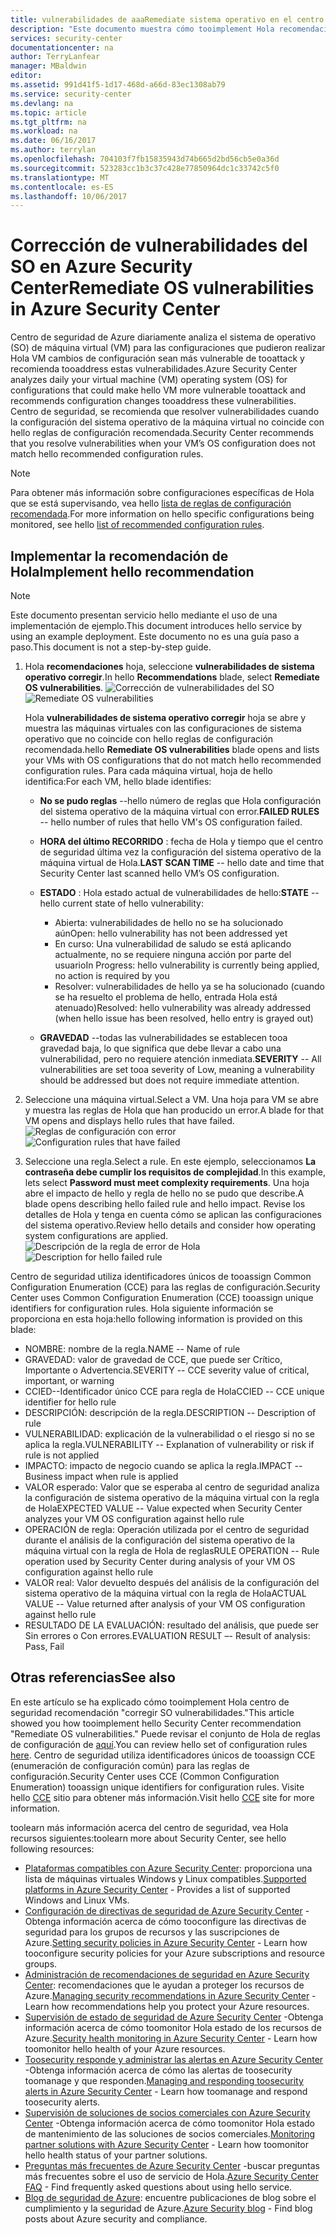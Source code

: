 ```yaml
---
title: vulnerabilidades de aaaRemediate sistema operativo en el centro de seguridad de Azure | Documentos de Microsoft
description: "Este documento muestra cómo tooimplement Hola recomendación de Azure Security Center ** SO corregir vulnerabilidades **."
services: security-center
documentationcenter: na
author: TerryLanfear
manager: MBaldwin
editor: 
ms.assetid: 991d41f5-1d17-468d-a66d-83ec1308ab79
ms.service: security-center
ms.devlang: na
ms.topic: article
ms.tgt_pltfrm: na
ms.workload: na
ms.date: 06/16/2017
ms.author: terrylan
ms.openlocfilehash: 704103f7fb15835943d74b665d2bd56cb5e0a36d
ms.sourcegitcommit: 523283cc1b3c37c428e77850964dc1c33742c5f0
ms.translationtype: MT
ms.contentlocale: es-ES
ms.lasthandoff: 10/06/2017
---
```

# <a name="remediate-os-vulnerabilities-in-azure-security-center"></a><span data-ttu-id="f2a3c-103">Corrección de vulnerabilidades del SO en Azure Security Center</span><span class="sxs-lookup"><span data-stu-id="f2a3c-103">Remediate OS vulnerabilities in Azure Security Center</span></span>
<span data-ttu-id="f2a3c-104">Centro de seguridad de Azure diariamente analiza el sistema de operativo (SO) de máquina virtual (VM) para las configuraciones que pudieron realizar Hola VM cambios de configuración sean más vulnerable de tooattack y recomienda tooaddress estas vulnerabilidades.</span><span class="sxs-lookup"><span data-stu-id="f2a3c-104">Azure Security Center analyzes daily your virtual machine (VM) operating system (OS) for configurations that could make hello VM more vulnerable tooattack and recommends configuration changes tooaddress these vulnerabilities.</span></span> <span data-ttu-id="f2a3c-105">Centro de seguridad, se recomienda que resolver vulnerabilidades cuando la configuración del sistema operativo de la máquina virtual no coincide con hello reglas de configuración recomendada.</span><span class="sxs-lookup"><span data-stu-id="f2a3c-105">Security Center recommends that you resolve vulnerabilities when your VM’s OS configuration does not match hello recommended configuration rules.</span></span>

> [!NOTE]
> <span data-ttu-id="f2a3c-106">Para obtener más información sobre configuraciones específicas de Hola que se está supervisando, vea hello [lista de reglas de configuración recomendada](https://gallery.technet.microsoft.com/Azure-Security-Center-a789e335).</span><span class="sxs-lookup"><span data-stu-id="f2a3c-106">For more information on hello specific configurations being monitored, see hello [list of recommended configuration rules](https://gallery.technet.microsoft.com/Azure-Security-Center-a789e335).</span></span>
>
>

## <a name="implement-hello-recommendation"></a><span data-ttu-id="f2a3c-107">Implementar la recomendación de Hola</span><span class="sxs-lookup"><span data-stu-id="f2a3c-107">Implement hello recommendation</span></span>

> [!NOTE]
> <span data-ttu-id="f2a3c-108">Este documento presentan servicio hello mediante el uso de una implementación de ejemplo.</span><span class="sxs-lookup"><span data-stu-id="f2a3c-108">This document introduces hello service by using an example deployment.</span></span>  <span data-ttu-id="f2a3c-109">Este documento no es una guía paso a paso.</span><span class="sxs-lookup"><span data-stu-id="f2a3c-109">This document is not a step-by-step guide.</span></span>
>
>

1. <span data-ttu-id="f2a3c-110">Hola **recomendaciones** hoja, seleccione **vulnerabilidades de sistema operativo corregir**.</span><span class="sxs-lookup"><span data-stu-id="f2a3c-110">In hello **Recommendations** blade, select **Remediate OS vulnerabilities**.</span></span>
   <span data-ttu-id="f2a3c-111">![Corrección de vulnerabilidades del SO][1]</span><span class="sxs-lookup"><span data-stu-id="f2a3c-111">![Remediate OS vulnerabilities][1]</span></span>

    <span data-ttu-id="f2a3c-112">Hola **vulnerabilidades de sistema operativo corregir** hoja se abre y muestra las máquinas virtuales con las configuraciones de sistema operativo que no coincide con hello reglas de configuración recomendada.</span><span class="sxs-lookup"><span data-stu-id="f2a3c-112">hello **Remediate OS vulnerabilities** blade opens and lists your VMs with OS configurations that do not match hello recommended configuration rules.</span></span>  <span data-ttu-id="f2a3c-113">Para cada máquina virtual, hoja de hello identifica:</span><span class="sxs-lookup"><span data-stu-id="f2a3c-113">For each VM, hello blade identifies:</span></span>

   * <span data-ttu-id="f2a3c-114">**No se pudo reglas** --hello número de reglas que Hola configuración del sistema operativo de la máquina virtual con error.</span><span class="sxs-lookup"><span data-stu-id="f2a3c-114">**FAILED RULES** -- hello number of rules that hello VM's OS configuration failed.</span></span>
   * <span data-ttu-id="f2a3c-115">**HORA del último RECORRIDO** : fecha de Hola y tiempo que el centro de seguridad última vez la configuración del sistema operativo de la máquina virtual de Hola.</span><span class="sxs-lookup"><span data-stu-id="f2a3c-115">**LAST SCAN TIME** -- hello date and time that Security Center last scanned hello VM’s OS configuration.</span></span>
   * <span data-ttu-id="f2a3c-116">**ESTADO** : Hola estado actual de vulnerabilidades de hello:</span><span class="sxs-lookup"><span data-stu-id="f2a3c-116">**STATE** -- hello current state of hello vulnerability:</span></span>

     * <span data-ttu-id="f2a3c-117">Abierta: vulnerabilidades de hello no se ha solucionado aún</span><span class="sxs-lookup"><span data-stu-id="f2a3c-117">Open: hello vulnerability has not been addressed yet</span></span>
     * <span data-ttu-id="f2a3c-118">En curso: Una vulnerabilidad de saludo se está aplicando actualmente, no se requiere ninguna acción por parte del usuario</span><span class="sxs-lookup"><span data-stu-id="f2a3c-118">In Progress: hello vulnerability is currently being applied, no action is required by you</span></span>
     * <span data-ttu-id="f2a3c-119">Resolver: vulnerabilidades de hello ya se ha solucionado (cuando se ha resuelto el problema de hello, entrada Hola está atenuado)</span><span class="sxs-lookup"><span data-stu-id="f2a3c-119">Resolved: hello vulnerability was already addressed (when hello issue has been resolved, hello entry is grayed out)</span></span>
   * <span data-ttu-id="f2a3c-120">**GRAVEDAD** --todas las vulnerabilidades se establecen tooa gravedad baja, lo que significa que debe llevar a cabo una vulnerabilidad, pero no requiere atención inmediata.</span><span class="sxs-lookup"><span data-stu-id="f2a3c-120">**SEVERITY** -- All vulnerabilities are set tooa severity of Low, meaning a vulnerability should be addressed but does not require immediate attention.</span></span>

2. <span data-ttu-id="f2a3c-121">Seleccione una máquina virtual.</span><span class="sxs-lookup"><span data-stu-id="f2a3c-121">Select a VM.</span></span> <span data-ttu-id="f2a3c-122">Una hoja para VM se abre y muestra las reglas de Hola que han producido un error.</span><span class="sxs-lookup"><span data-stu-id="f2a3c-122">A blade for that VM opens and displays hello rules that have failed.</span></span>
   <span data-ttu-id="f2a3c-123">![Reglas de configuración con error][2]</span><span class="sxs-lookup"><span data-stu-id="f2a3c-123">![Configuration rules that have failed][2]</span></span>

3. <span data-ttu-id="f2a3c-124">Seleccione una regla.</span><span class="sxs-lookup"><span data-stu-id="f2a3c-124">Select a rule.</span></span> <span data-ttu-id="f2a3c-125">En este ejemplo, seleccionamos **La contraseña debe cumplir los requisitos de complejidad**.</span><span class="sxs-lookup"><span data-stu-id="f2a3c-125">In this example, lets select **Password must meet complexity requirements**.</span></span> <span data-ttu-id="f2a3c-126">Una hoja abre el impacto de hello y regla de hello no se pudo que describe.</span><span class="sxs-lookup"><span data-stu-id="f2a3c-126">A blade opens describing hello failed rule and hello impact.</span></span> <span data-ttu-id="f2a3c-127">Revise los detalles de Hola y tenga en cuenta cómo se aplican las configuraciones del sistema operativo.</span><span class="sxs-lookup"><span data-stu-id="f2a3c-127">Review hello details and consider how operating system configurations are applied.</span></span>
  <span data-ttu-id="f2a3c-128">![Descripción de la regla de error de Hola][3]</span><span class="sxs-lookup"><span data-stu-id="f2a3c-128">![Description for hello failed rule][3]</span></span>

  <span data-ttu-id="f2a3c-129">Centro de seguridad utiliza identificadores únicos de tooassign Common Configuration Enumeration (CCE) para las reglas de configuración.</span><span class="sxs-lookup"><span data-stu-id="f2a3c-129">Security Center uses Common Configuration Enumeration (CCE) tooassign unique identifiers for configuration rules.</span></span> <span data-ttu-id="f2a3c-130">Hola siguiente información se proporciona en esta hoja:</span><span class="sxs-lookup"><span data-stu-id="f2a3c-130">hello following information is provided on this blade:</span></span>

  - <span data-ttu-id="f2a3c-131">NOMBRE: nombre de la regla.</span><span class="sxs-lookup"><span data-stu-id="f2a3c-131">NAME -- Name of rule</span></span>
  - <span data-ttu-id="f2a3c-132">GRAVEDAD: valor de gravedad de CCE, que puede ser Crítico, Importante o Advertencia.</span><span class="sxs-lookup"><span data-stu-id="f2a3c-132">SEVERITY -- CCE severity value of critical, important, or warning</span></span>
  - <span data-ttu-id="f2a3c-133">CCIED--Identificador único CCE para regla de Hola</span><span class="sxs-lookup"><span data-stu-id="f2a3c-133">CCIED -- CCE unique identifier for hello rule</span></span>
  - <span data-ttu-id="f2a3c-134">DESCRIPCIÓN: descripción de la regla.</span><span class="sxs-lookup"><span data-stu-id="f2a3c-134">DESCRIPTION -- Description of rule</span></span>
  - <span data-ttu-id="f2a3c-135">VULNERABILIDAD: explicación de la vulnerabilidad o el riesgo si no se aplica la regla.</span><span class="sxs-lookup"><span data-stu-id="f2a3c-135">VULNERABILITY -- Explanation of vulnerability or risk if rule is not applied</span></span>
  - <span data-ttu-id="f2a3c-136">IMPACTO: impacto de negocio cuando se aplica la regla.</span><span class="sxs-lookup"><span data-stu-id="f2a3c-136">IMPACT -- Business impact when rule is applied</span></span>
  - <span data-ttu-id="f2a3c-137">VALOR esperado: Valor que se esperaba al centro de seguridad analiza la configuración de sistema operativo de la máquina virtual con la regla de Hola</span><span class="sxs-lookup"><span data-stu-id="f2a3c-137">EXPECTED VALUE -- Value expected when Security Center analyzes your VM OS configuration against hello rule</span></span>
  - <span data-ttu-id="f2a3c-138">OPERACIÓN de regla: Operación utilizada por el centro de seguridad durante el análisis de la configuración del sistema operativo de la máquina virtual con la regla de Hola de reglas</span><span class="sxs-lookup"><span data-stu-id="f2a3c-138">RULE OPERATION -- Rule operation used by Security Center during analysis of your VM OS configuration against hello rule</span></span>
  - <span data-ttu-id="f2a3c-139">VALOR real: Valor devuelto después del análisis de la configuración del sistema operativo de la máquina virtual con la regla de Hola</span><span class="sxs-lookup"><span data-stu-id="f2a3c-139">ACTUAL VALUE -- Value returned after analysis of your VM OS configuration against hello rule</span></span>
  - <span data-ttu-id="f2a3c-140">RESULTADO DE LA EVALUACIÓN: resultado del análisis, que puede ser Sin errores o Con errores.</span><span class="sxs-lookup"><span data-stu-id="f2a3c-140">EVALUATION RESULT –- Result of analysis: Pass, Fail</span></span>

## <a name="see-also"></a><span data-ttu-id="f2a3c-141">Otras referencias</span><span class="sxs-lookup"><span data-stu-id="f2a3c-141">See also</span></span>
<span data-ttu-id="f2a3c-142">En este artículo se ha explicado cómo tooimplement Hola centro de seguridad recomendación "corregir SO vulnerabilidades."</span><span class="sxs-lookup"><span data-stu-id="f2a3c-142">This article showed you how tooimplement hello Security Center recommendation "Remediate OS vulnerabilities."</span></span> <span data-ttu-id="f2a3c-143">Puede revisar el conjunto de Hola de reglas de configuración de [aquí](https://gallery.technet.microsoft.com/Azure-Security-Center-a789e335).</span><span class="sxs-lookup"><span data-stu-id="f2a3c-143">You can review hello set of configuration rules [here](https://gallery.technet.microsoft.com/Azure-Security-Center-a789e335).</span></span> <span data-ttu-id="f2a3c-144">Centro de seguridad utiliza identificadores únicos de tooassign CCE (enumeración de configuración común) para las reglas de configuración.</span><span class="sxs-lookup"><span data-stu-id="f2a3c-144">Security Center uses CCE (Common Configuration Enumeration) tooassign unique identifiers for configuration rules.</span></span> <span data-ttu-id="f2a3c-145">Visite hello [CCE](https://nvd.nist.gov/cce/index.cfm) sitio para obtener más información.</span><span class="sxs-lookup"><span data-stu-id="f2a3c-145">Visit hello [CCE](https://nvd.nist.gov/cce/index.cfm) site for more information.</span></span>

<span data-ttu-id="f2a3c-146">toolearn más información acerca del centro de seguridad, vea Hola recursos siguientes:</span><span class="sxs-lookup"><span data-stu-id="f2a3c-146">toolearn more about Security Center, see hello following resources:</span></span>

* <span data-ttu-id="f2a3c-147">[Plataformas compatibles con Azure Security Center](security-center-os-coverage.md): proporciona una lista de máquinas virtuales Windows y Linux compatibles.</span><span class="sxs-lookup"><span data-stu-id="f2a3c-147">[Supported platforms in Azure Security Center](security-center-os-coverage.md) - Provides a list of supported Windows and Linux VMs.</span></span>
* <span data-ttu-id="f2a3c-148">[Configuración de directivas de seguridad de Azure Security Center](security-center-policies.md) -Obtenga información acerca de cómo tooconfigure las directivas de seguridad para los grupos de recursos y las suscripciones de Azure.</span><span class="sxs-lookup"><span data-stu-id="f2a3c-148">[Setting security policies in Azure Security Center](security-center-policies.md) - Learn how tooconfigure security policies for your Azure subscriptions and resource groups.</span></span>
* <span data-ttu-id="f2a3c-149">[Administración de recomendaciones de seguridad en Azure Security Center](security-center-recommendations.md): recomendaciones que le ayudan a proteger los recursos de Azure.</span><span class="sxs-lookup"><span data-stu-id="f2a3c-149">[Managing security recommendations in Azure Security Center](security-center-recommendations.md) - Learn how recommendations help you protect your Azure resources.</span></span>
* <span data-ttu-id="f2a3c-150">[Supervisión de estado de seguridad de Azure Security Center](security-center-monitoring.md) -Obtenga información acerca de cómo toomonitor Hola estado de los recursos de Azure.</span><span class="sxs-lookup"><span data-stu-id="f2a3c-150">[Security health monitoring in Azure Security Center](security-center-monitoring.md) - Learn how toomonitor hello health of your Azure resources.</span></span>
* <span data-ttu-id="f2a3c-151">[Toosecurity responde y administrar las alertas en Azure Security Center](security-center-managing-and-responding-alerts.md) -Obtenga información acerca de cómo las alertas de toosecurity toomanage y que responden.</span><span class="sxs-lookup"><span data-stu-id="f2a3c-151">[Managing and responding toosecurity alerts in Azure Security Center](security-center-managing-and-responding-alerts.md) - Learn how toomanage and respond toosecurity alerts.</span></span>
* <span data-ttu-id="f2a3c-152">[Supervisión de soluciones de socios comerciales con Azure Security Center](security-center-partner-solutions.md) -Obtenga información acerca de cómo toomonitor Hola estado de mantenimiento de las soluciones de socios comerciales.</span><span class="sxs-lookup"><span data-stu-id="f2a3c-152">[Monitoring partner solutions with Azure Security Center](security-center-partner-solutions.md) - Learn how toomonitor hello health status of your partner solutions.</span></span>
* <span data-ttu-id="f2a3c-153">[Preguntas más frecuentes de Azure Security Center](security-center-faq.md) -buscar preguntas más frecuentes sobre el uso de servicio de Hola.</span><span class="sxs-lookup"><span data-stu-id="f2a3c-153">[Azure Security Center FAQ](security-center-faq.md) - Find frequently asked questions about using hello service.</span></span>
* <span data-ttu-id="f2a3c-154">[Blog de seguridad de Azure](http://blogs.msdn.com/b/azuresecurity/): encuentre publicaciones de blog sobre el cumplimiento y la seguridad de Azure.</span><span class="sxs-lookup"><span data-stu-id="f2a3c-154">[Azure Security blog](http://blogs.msdn.com/b/azuresecurity/) - Find blog posts about Azure security and compliance.</span></span>

<!--Image references-->
[1]: ./media/security-center-remediate-os-vulnerabilities/recommendation.png
[2]:./media/security-center-remediate-os-vulnerabilities/vm-remediate-os-vulnerabilities.png
[3]: ./media/security-center-remediate-os-vulnerabilities/vulnerability-details.png
